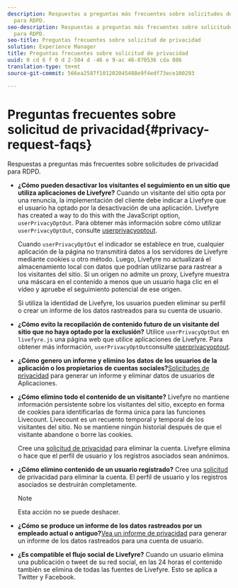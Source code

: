 ```yaml
---
description: Respuestas a preguntas más frecuentes sobre solicitudes de privacidad
  para RDPD.
seo-description: Respuestas a preguntas más frecuentes sobre solicitudes de privacidad
  para RDPD.
seo-title: Preguntas frecuentes sobre solicitud de privacidad
solution: Experience Manager
title: Preguntas frecuentes sobre solicitud de privacidad
uuid: 0 cd 6 f 0 d 2-504 d -46 e 9-ac 46-070536 cda 086
translation-type: tm+mt
source-git-commit: 566ea2587f101202045488e9f4edf73ece100293

---
```



# Preguntas frecuentes sobre solicitud de privacidad{#privacy-request-faqs}

Respuestas a preguntas más frecuentes sobre solicitudes de privacidad para RDPD.

* **¿Cómo pueden desactivar los visitantes el seguimiento en un sitio que utiliza aplicaciones de Livefyre?** Cuando un visitante del sitio opta por una renuncia, la implementación del cliente debe indicar a Livefyre que el usuario ha optado por la desactivación de una aplicación. Livefyre has created a way to do this with the JavaScript option, `userPrivacyOptOut`. Para obtener más información sobre cómo utilizar `userPrivacyOptOut`, consulte [userprivacyoptout](/help/using/c-settings-other/c-gdpr-compliance/c-userprivacyoptout.md).

   Cuando `userPrivacyOptOut` el indicador se establece en true, cualquier aplicación de la página no transmitirá datos a los servidores de Livefyre mediante cookies u otro método. Luego, Livefyre no actualizará el almacenamiento local con datos que podrían utilizarse para rastrear a los visitantes del sitio. Si un origen no admite un proxy, Livefyre muestra una máscara en el contenido a menos que un usuario haga clic en el vídeo y apruebe el seguimiento potencial de ese origen.

   Si utiliza la identidad de Livefyre, los usuarios pueden eliminar su perfil o crear un informe de los datos rastreados para su cuenta de usuario.

* **¿Cómo evito la recopilación de contenido futuro de un visitante del sitio que no haya optado por la exclusión?** Utilice `userPrivacyOptOut` en `livefyre.js` una página web que utilice aplicaciones de Livefyre. Para obtener más información, `userPrivacyOptOut`consulte [userprivacyoptout](/help/using/c-settings-other/c-gdpr-compliance/c-userprivacyoptout.md).

* **¿Cómo genero un informe y elimino los datos de los usuarios de la aplicación o los propietarios de cuentas sociales?**[Solicitudes de privacidad](../../c-settings-other/c-gdpr-compliance/c-privacy-requests.md#c_privacy_requests) para generar un informe y eliminar datos de usuarios de Aplicaciones.

* **¿Cómo elimino todo el contenido de un visitante?** Livefyre no mantiene información persistente sobre los visitantes del sitio, excepto en forma de cookies para identificarlas de forma única para las funciones Livecount. Livecount es un recuento temporal y temporal de los visitantes del sitio. No se mantiene ningún historial después de que el visitante abandone o borre las cookies.

   Cree una [solicitud de privacidad](../../c-settings-other/c-gdpr-compliance/c-privacy-requests.md#c_privacy_requests) para eliminar la cuenta. Livefyre elimina o hace que el perfil de usuario y los registros asociados sean anónimos.

* **¿Cómo elimino contenido de un usuario registrado?** Cree una [solicitud](../../c-settings-other/c-gdpr-compliance/c-privacy-requests.md#c_privacy_requests) de privacidad para eliminar la cuenta. El perfil de usuario y los registros asociados se destruirán completamente.

   >[!NOTE]
   >
   >Esta acción no se puede deshacer.

* **¿Cómo se produce un informe de los datos rastreados por un empleado actual o antiguo?**[Vea un informe de privacidad](../../c-settings-other/c-gdpr-compliance/c-view-a-privacy-report.md#c_view_a_privacy_report) para generar un informe de los datos rastreados para una cuenta de usuario.

* **¿Es compatible el flujo social de Livefyre?** Cuando un usuario elimina una publicación o tweet de su red social, en las 24 horas el contenido también se elimina de todas las fuentes de Livefyre. Esto se aplica a Twitter y Facebook.

